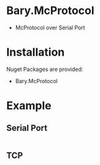 # Bary.McProtocol
- McProtocol over Serial Port
# Installation 
Nuget Packages are provided:
- Bary.McProtocol
# Example
## Serial Port 
```

```
## TCP
```

```
